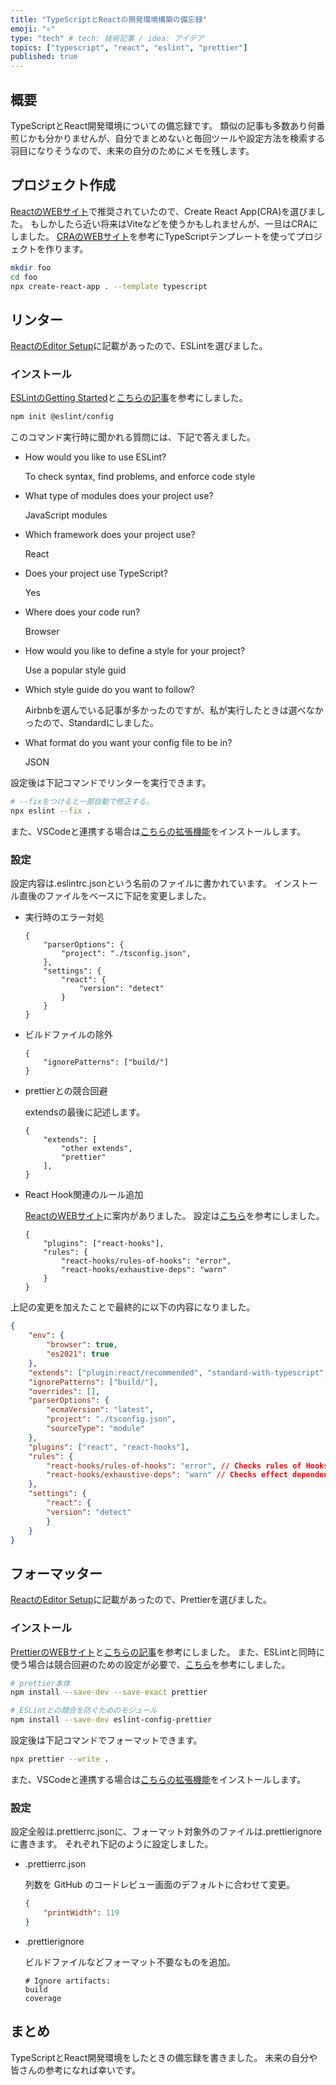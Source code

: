 ```yaml
---
title: "TypeScriptとReactの開発環境構築の備忘録"
emoji: "⚛️"
type: "tech" # tech: 技術記事 / idea: アイデア
topics: ["typescript", "react", "eslint", "prettier"]
published: true
---
```



## 概要

TypeScriptとReact開発環境についての備忘録です。
類似の記事も多数あり何番煎じかも分かりませんが、自分でまとめないと毎回ツールや設定方法を検索する羽目になりそうなので、未来の自分のためにメモを残します。


<!-- ---------------------------------------------------------------------- -->


## プロジェクト作成

[ReactのWEBサイト](https://beta.reactjs.org/learn/start-a-new-react-project#getting-started-with-a-minimal-toolchain)で推奨されていたので、Create React App(CRA)を選びました。
もしかしたら近い将来はViteなどを使うかもしれませんが、一旦はCRAにしました。
[CRAのWEBサイト](https://create-react-app.dev/docs/getting-started/#creating-a-typescript-app)を参考にTypeScriptテンプレートを使ってプロジェクトを作ります。

```bash
mkdir foo
cd foo
npx create-react-app . --template typescript
```


<!-- ---------------------------------------------------------------------- -->


## リンター

[ReactのEditor Setup](https://beta.reactjs.org/learn/editor-setup)に記載があったので、ESLintを選びました。

### インストール

[ESLintのGetting Started](https://eslint.org/docs/latest/use/getting-started)と[こちらの記事](https://zenn.dev/ro_komatsuna/articles/eslint_setup)を参考にしました。

```bash
npm init @eslint/config
```

このコマンド実行時に聞かれる質問には、下記で答えました。

- How would you like to use ESLint?

    To check syntax, find problems, and enforce code style

- What type of modules does your project use?

    JavaScript modules

- Which framework does your project use?

    React

- Does your project use TypeScript?

    Yes

- Where does your code run?

    Browser

- How would you like to define a style for your project?

    Use a popular style guid

- Which style guide do you want to follow?

    Airbnbを選んでいる記事が多かったのですが、私が実行したときは選べなかったので、Standardにしました。

- What format do you want your config file to be in?

    JSON


設定後は下記コマンドでリンターを実行できます。

```bash
# --fixをつけると一部自動で修正する。
npx eslint --fix .
```

また、VSCodeと連携する場合は[こちらの拡張機能](https://marketplace.visualstudio.com/items?itemName=dbaeumer.vscode-eslint)をインストールします。


### 設定

設定内容は.eslintrc.jsonという名前のファイルに書かれています。
インストール直後のファイルをベースに下記を変更しました。

- 実行時のエラー対処

    ```json:.eslintrc.jsonの抜粋
    {
        "parserOptions": {
            "project": "./tsconfig.json",
        },
        "settings": {
            "react": {
                "version": "detect"
            }
        }
    }
    ```

- ビルドファイルの除外

    ```json:.eslintrc.jsonの抜粋
    {
        "ignorePatterns": ["build/"]
    }
    ```

- prettierとの競合回避

    extendsの最後に記述します。

    ```json:.eslintrc.jsonの抜粋
    {
        "extends": [
            "other extends",
            "prettier"
        ],
    }
    ```

- React Hook関連のルール追加

    [ReactのWEBサイト](https://beta.reactjs.org/learn/editor-setup#linting)に案内がありました。
    設定は[こちら](https://www.npmjs.com/package/eslint-plugin-react-hooks)を参考にしました。

    ```json:.eslintrc.jsonの抜粋
    {
        "plugins": ["react-hooks"],
        "rules": {
            "react-hooks/rules-of-hooks": "error",
            "react-hooks/exhaustive-deps": "warn"
        }
    }
    ```

上記の変更を加えたことで最終的に以下の内容になりました。

```json:.eslintrc.json
{
    "env": {
        "browser": true,
        "es2021": true
    },
    "extends": ["plugin:react/recommended", "standard-with-typescript", "prettier"],
    "ignorePatterns": ["build/"],
    "overrides": [],
    "parserOptions": {
        "ecmaVersion": "latest",
        "project": "./tsconfig.json",
        "sourceType": "module"
    },
    "plugins": ["react", "react-hooks"],
    "rules": {
        "react-hooks/rules-of-hooks": "error", // Checks rules of Hooks
        "react-hooks/exhaustive-deps": "warn" // Checks effect dependencies
    },
    "settings": {
        "react": {
        "version": "detect"
        }
    }
}
```


<!-- ---------------------------------------------------------------------- -->


## フォーマッター


[ReactのEditor Setup](https://beta.reactjs.org/learn/editor-setup)に記載があったので、Prettierを選びました。

### インストール

[PrettierのWEBサイト](https://prettier.io/docs/en/install.html)と[こちらの記事](https://zenn.dev/ro_komatsuna/articles/prettier_setup)を参考にしました。
また、ESLintと同時に使う場合は競合回避のための設定が必要で、[こちら](https://prettier.io/docs/en/install.html#eslint-and-other-linters)を参考にしました。

```bash
# prettier本体
npm install --save-dev --save-exact prettier

# ESLintとの競合を防ぐためのモジュール
npm install --save-dev eslint-config-prettier
```

設定後は下記コマンドでフォーマットできます。

```bash
npx prettier --write .
```

また、VSCodeと連携する場合は[こちらの拡張機能](https://marketplace.visualstudio.com/items?itemName=esbenp.prettier-vscode)をインストールします。

### 設定

設定全般は.prettierrc.jsonに、フォーマット対象外のファイルは.prettierignoreに書きます。
それぞれ下記のように設定しました。

- .prettierrc.json

    列数を GitHub のコードレビュー画面のデフォルトに合わせて変更。

    ```json:.prettierrc.json
    {
        "printWidth": 119
    }
    ```

- .prettierignore

    ビルドファイルなどフォーマット不要なものを追加。

    ```
    # Ignore artifacts:
    build
    coverage
    ```


<!-- ---------------------------------------------------------------------- -->


## まとめ

TypeScriptとReact開発環境をしたときの備忘録を書きました。
未来の自分や皆さんの参考になれば幸いです。
